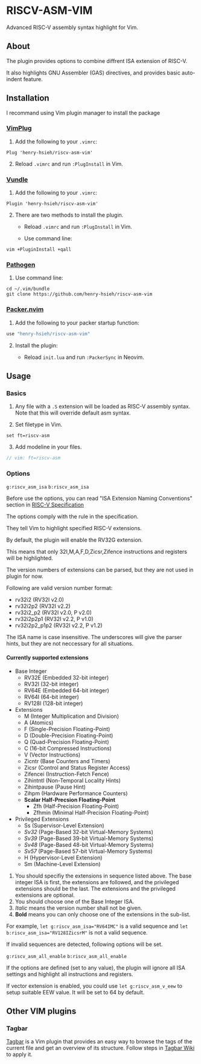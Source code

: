 # RISCV-ASM-VIM

Advanced RISC-V assembly syntax highlight for Vim.

## About

The plugin provides options to combine diffrent ISA extension of RISC-V.

It also highlights GNU Assembler (GAS) directives, and provides basic auto-indent feature.

## Installation

I recommand using Vim plugin manager to install the package

### [VimPlug](https://github.com/junegunn/vim-plug)

1. Add the following to your `.vimrc`:

```VimL
Plug 'henry-hsieh/riscv-asm-vim'
```

2. Reload `.vimrc` and run `:PlugInstall` in Vim.

### [Vundle](https://github.com/VundleVim/Vundle.vim)

1. Add the following to your `.vimrc`:

```VimL
Plugin 'henry-hsieh/riscv-asm-vim'
```

2. There are two methods to install the plugin.

    * Reload `.vimrc` and run `:PlugInstall` in Vim.

    * Use command line:

```Shell
vim +PluginInstall +qall
```

### [Pathogen](https://github.com/tpope/vim-pathogen)

1. Use command line:

```Shell
cd ~/.vim/bundle
git clone https://github.com/henry-hsieh/riscv-asm-vim
```

### [Packer.nvim](https://github.com/wbthomason/packer.nvim)

1. Add the following to your packer startup function:

```lua
use "henry-hsieh/riscv-asm-vim"
```

2. Install the plugin:

    * Reload `init.lua` and run `:PackerSync` in Neovim.

## Usage

### Basics

1. Any file with a `.S` extension will be loaded as RISC-V assembly syntax.
   Note that this will override default asm syntax.

2. Set filetype in Vim.

```VimL
set ft=riscv-asm
```

3. Add modeline in your files.

```c
// vim: ft=riscv-asm
```

### Options

`g:riscv_asm_isa` `b:riscv_asm_isa`

Before use the options, you can read "ISA Extension Naming Conventions" section in [RISC-V Specification](https://github.com/riscv/riscv-isa-manual/releases/download/Ratified-IMAFDQC/riscv-spec-20191213.pdf)

The options comply with the rule in the specification.

They tell Vim to highlight specified RISC-V extensions.

By default, the plugin will enable the RV32G extension.

This means that only 32I,M,A,F,D,Zicsr,Zifence instructions and registers will be highlighted.

The version numbers of extensions can be parsed, but they are not used in plugin for now.

Following are valid version number format:

* rv32i2 (RV32I v2.0)
* rv32i2p2 (RV32I v2.2)
* rv32i2_p2 (RV32I v2.0, P v2.0)
* rv32i2p2p1 (RV32I v2.2, P v1.0)
* rv32i2p2_p1p2 (RV32I v2.2, P v1.2)

The ISA name is case insensitive. The underscores will give the parser hints, but they are not neccessary for all situations.

#### Currently supported extensions

* Base Integer
    * RV32E (Embedded 32-bit integer)
    * RV32I (32-bit integer)
    * RV64E (Embedded 64-bit integer)
    * RV64I (64-bit integer)
    * RV128I (128-bit integer)
* Extensions
    * M (Integer Multiplication and Division)
    * A (Atomics)
    * F (Single-Precision Floating-Point)
    * D (Double-Precision Floating-Point)
    * Q (Quad-Precision Floating-Point)
    * C (16-bit Compressed Instructions)
    * V (Vector Instructions)
    * Zicntr (Base Counters and Timers)
    * Zicsr (Control and Status Register Access)
    * Zifencei (Instruction-Fetch Fence)
    * Zihintntl (Non-Temporal Locality Hints)
    * Zihintpause (Pause Hint)
    * Zihpm (Hardware Performance Counters)
    * __Scalar Half-Precsion Floating-Point__
        * Zfh (Half-Precision Floating-Point)
        * Zfhmin (Minimal Half-Precision Floating-Point)
* Privileged Extensions
    * Ss (Supervisor-Level Extension)
    * _Sv32_ (Page-Based 32-bit Virtual-Memory Systems)
    * _Sv39_ (Page-Based 39-bit Virtual-Memory Systems)
    * _Sv48_ (Page-Based 48-bit Virtual-Memory Systems)
    * _Sv57_ (Page-Based 57-bit Virtual-Memory Systems)
    * H (Hypervisor-Level Extension)
    * Sm (Machine-Level Extension)

1. You should specifiy the extensions in sequence listed above. The base integer ISA is first, the extensions are followed, and the privileged extensions should be the last. The extensions and the privileged extensions are optional.
2. You should choose one of the Base Integer ISA.
3. _Italic_ means the version number shall not be given.
4. __Bold__ means you can only choose one of the extensions in the sub-list.

For example, `let g:riscv_asm_isa="RV64IMC"` is a valid sequence and `let b:riscv_asm_isa="RV128IZicsrM"` is not a valid sequence.

If invalid sequences are detected, following options will be set.

`g:riscv_asm_all_enable` `b:riscv_asm_all_enable`

If the options are defined (set to any value), the plugin will ignore all ISA settings and highlight all instructions and registers.

If vector extension is enabled, you could use `let g:riscv_asm_v_eew` to setup suitable EEW value. It will be set to 64 by default.

## Other VIM plugins

### Tagbar
[Tagbar](https://github.com/preservim/tagbar) is a Vim plugin that provides an easy way to browse the tags of the current file and get an overview of its structure. Follow steps in [Tagbar Wiki](https://github.com/preservim/tagbar/wiki#risc-v-asm) to apply it.
